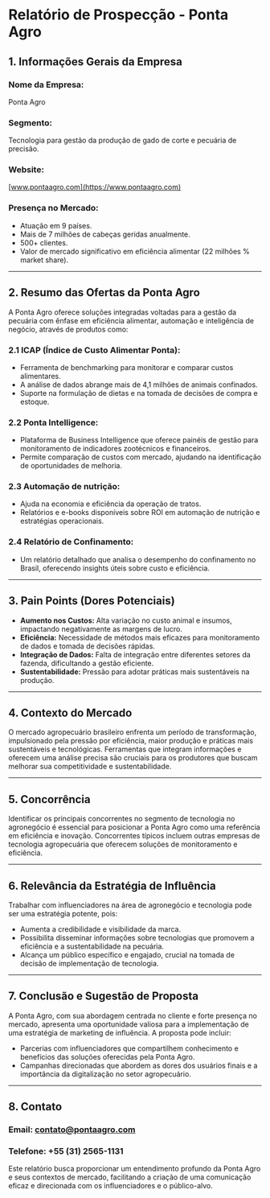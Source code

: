# Relatório de Prospecção - Ponta Agro

## 1. Informações Gerais da Empresa
### Nome da Empresa:
Ponta Agro

### Segmento:
Tecnologia para gestão da produção de gado de corte e pecuária de precisão.

### Website:
[www.pontaagro.com](https://www.pontaagro.com)

### Presença no Mercado:
- Atuação em 9 países.
- Mais de 7 milhões de cabeças geridas anualmente.
- 500+ clientes.
- Valor de mercado significativo em eficiência alimentar (22 milhões % market share).

---

## 2. Resumo das Ofertas da Ponta Agro
A Ponta Agro oferece soluções integradas voltadas para a gestão da pecuária com ênfase em eficiência alimentar, automação e inteligência de negócio, através de produtos como:

### 2.1 ICAP (Índice de Custo Alimentar Ponta):
- Ferramenta de benchmarking para monitorar e comparar custos alimentares.
- A análise de dados abrange mais de 4,1 milhões de animais confinados.
- Suporte na formulação de dietas e na tomada de decisões de compra e estoque.

### 2.2 Ponta Intelligence:
- Plataforma de Business Intelligence que oferece painéis de gestão para monitoramento de indicadores zootécnicos e financeiros.
- Permite comparação de custos com mercado, ajudando na identificação de oportunidades de melhoria.

### 2.3 Automação de nutrição:
- Ajuda na economia e eficiência da operação de tratos.
- Relatórios e e-books disponíveis sobre ROI em automação de nutrição e estratégias operacionais.

### 2.4 Relatório de Confinamento:
- Um relatório detalhado que analisa o desempenho do confinamento no Brasil, oferecendo insights úteis sobre custo e eficiência.

---

## 3. Pain Points (Dores Potenciais)
- **Aumento nos Custos:** Alta variação no custo animal e insumos, impactando negativamente as margens de lucro.
- **Eficiência:** Necessidade de métodos mais eficazes para monitoramento de dados e tomada de decisões rápidas.
- **Integração de Dados:** Falta de integração entre diferentes setores da fazenda, dificultando a gestão eficiente.
- **Sustentabilidade:** Pressão para adotar práticas mais sustentáveis na produção.

---

## 4. Contexto do Mercado
O mercado agropecuário brasileiro enfrenta um período de transformação, impulsionado pela pressão por eficiência, maior produção e práticas mais sustentáveis e tecnológicas. Ferramentas que integram informações e oferecem uma análise precisa são cruciais para os produtores que buscam melhorar sua competitividade e sustentabilidade.

---

## 5. Concorrência
Identificar os principais concorrentes no segmento de tecnologia no agronegócio é essencial para posicionar a Ponta Agro como uma referência em eficiência e inovação. Concorrentes típicos incluem outras empresas de tecnologia agropecuária que oferecem soluções de monitoramento e eficiência.

---

## 6. Relevância da Estratégia de Influência
Trabalhar com influenciadores na área de agronegócio e tecnologia pode ser uma estratégia potente, pois:
- Aumenta a credibilidade e visibilidade da marca.
- Possibilita disseminar informações sobre tecnologias que promovem a eficiência e a sustentabilidade na pecuária.
- Alcança um público específico e engajado, crucial na tomada de decisão de implementação de tecnologia.

---

## 7. Conclusão e Sugestão de Proposta
A Ponta Agro, com sua abordagem centrada no cliente e forte presença no mercado, apresenta uma oportunidade valiosa para a implementação de uma estratégia de marketing de influência. A proposta pode incluir:
- Parcerias com influenciadores que compartilhem conhecimento e benefícios das soluções oferecidas pela Ponta Agro.
- Campanhas direcionadas que abordem as dores dos usuários finais e a importância da digitalização no setor agropecuário.

---

## 8. Contato
### Email: [contato@pontaagro.com](mailto:contato@pontaagro.com)
### Telefone: +55 (31) 2565-1131

Este relatório busca proporcionar um entendimento profundo da Ponta Agro e seus contextos de mercado, facilitando a criação de uma comunicação eficaz e direcionada com os influenciadores e o público-alvo.